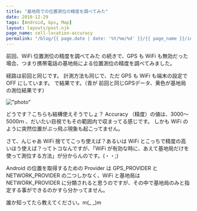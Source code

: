 ```yaml
---
title: "基地局での位置測位の精度を調べてみた"
date: 2010-12-29
tags: [Android, Gps, Map]
layout: layouts/post.njk
page_name: cell-location-accuracy
permalink: "/blog/{{ page.date | date: '%Y/%m/%d' }}/{{ page_name }}/index.html"
---
```

前回、WiFi 位置測位の精度を調べてみた の続きで、GPS も WiFi も無効だった場合、つまり携帯電話の基地局による位置測位の精度を調べてみました。
<!--more-->

経路は前回と同じです。
計測方法も同じで、ただ GPS も WiFi も端末の設定で OFF にしています。
で結果です。（青が 前回と同じGPSデータ、黄色が基地局の測位結果です）

!["photo"](https://blog.amay077.net/img/posts/celllocation_map.png)

どうです？こちらも結構使えそうでしょ？
Accuracy （精度）の値は、3000～5000ｍ 、だいたい目視でもその範囲内で収まってる感じです。
しかも WiFi のように突然位置がぶっ飛ぶ現象も起こってません。

さて、んじゃあ WiFi 捨ててこっち使えば？あるいは WiFi とこっちで精度の高いほう使えば？ってトコなんですが、「WiFi が有効な時に、あえて基地局だけを使って測位する方法」が分からんのです。(・・;)

Android の位置を取得するための Provider は GPS_PROVIDER と NETWORK_PROVIDER の二つしかなく、WiFi と基地局は NETWORK_PROVIDER に分類されると思うのですが、その中で基地局のみと指定する事ができるのかすら分かってません。

誰か知ってたら教えてください。m(_ _)m
